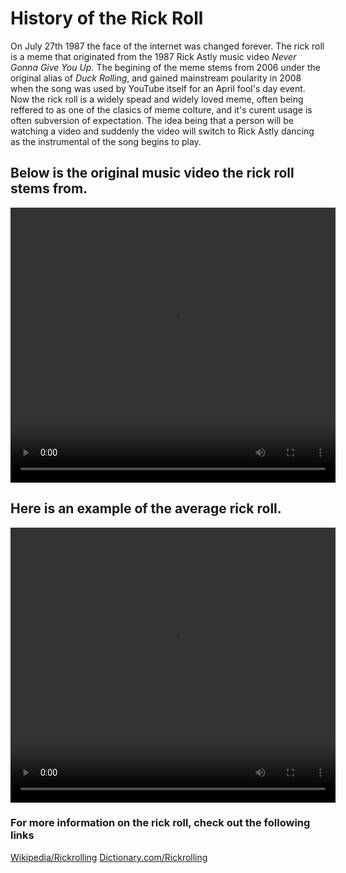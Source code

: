 <body>
  <h1> History of the Rick Roll </h1>
  <p1> On July 27th 1987 the face of the internet was changed forever. The rick roll is a meme that originated from the 1987 Rick Astly music video</p1><i> Never Gonna Give You Up.</i> <p2>The begining of the meme stems from 2006 under the original alias of <i>Duck Rolling</i>, and gained mainstream poularity in 2008 when the song was used by YouTube itself for an April fool's day event. Now the rick roll is a widely spead and widely loved meme, often being reffered to as one of the clasics of meme colture, and it's curent usage is often subversion of expectation. The idea being that a person will be watching a video and suddenly the video will switch to Rick Astly dancing as the instrumental of the song begins to play.                                                                                                                                              
   </p2>
    
                        
  <h2> Below is the original music video the rick roll stems from. </h2>
<video width="520" height="440" controls>
  <source src="Y2Mate.is - Rick Astley - Never Gonna Give You Up (Official Music Video)-dQw4w9WgXcQ-480p-1654732590863.mp4" type="video/mp4">
</video>
<h2> Here is an example of the average rick roll.</h2>
<video width="520" height="440" controls>
  <source src="the deadliest self defence move.mp4" type="video/mp4">
</video>
  <h3> For more information on the rick roll, check out the following links </h3>
<a href="https://www.dictionary.com/e/slang/rickrolling/">Wikipedia/Rickrolling</a>
<a href="https://www.dictionary.com/e/slang/rickrolling/">Dictionary.com/Rickrolling</a>
